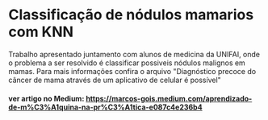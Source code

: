 # Classificação de nódulos mamarios com KNN

Trabalho apresentado juntamento com alunos de medicina da UNIFAI, onde o problema a ser resolvido é classificar possiveis nódulos malignos em mamas. Para mais informações confira o arquivo "Diagnóstico precoce do câncer de mama através de um aplicativo de celular é possível"

#### ver artigo no Medium: https://marcos-gois.medium.com/aprendizado-de-m%C3%A1quina-na-pr%C3%A1tica-e087c4e236b4
